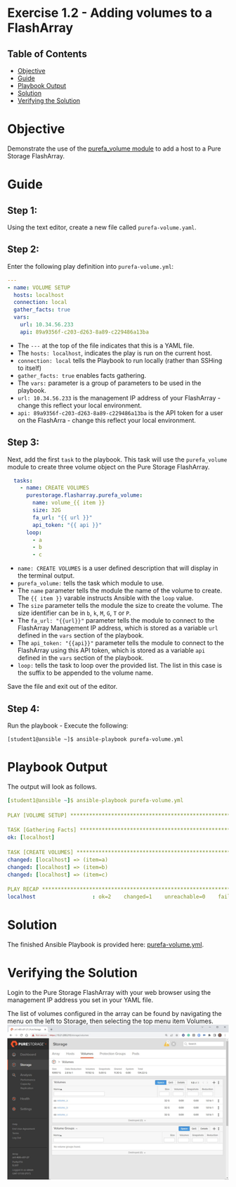 # Exercise 1.2 - Adding volumes to a FlashArray

## Table of Contents

- [Objective](#objective)
- [Guide](#guide)
- [Playbook Output](#playbook-outbook)
- [Solution](#solution)
- [Verifying the Solution](#verifying-the-solution)

# Objective

Demonstrate the use of the [purefa_volume module](https://docs.ansible.com/ansible/latest/collections/purestorage/flasharray/purefa_volume_module.html) to add a host to a Pure Storage FlashArray.

# Guide

## Step 1:

Using the text editor, create a new file called `purefa-volume.yaml`.

## Step 2:

Enter the following play definition into `purefa-volume.yml`:

``` yaml
---
- name: VOLUME SETUP
  hosts: localhost
  connection: local
  gather_facts: true
  vars:
    url: 10.34.56.233
    api: 89a9356f-c203-d263-8a89-c229486a13ba
```

- The `---` at the top of the file indicates that this is a YAML file.
- The `hosts: localhost`, indicates the play is run on the current host.
- `connection: local` tells the Playbook to run locally (rather than SSHing to itself)
- `gather_facts: true` enables facts gathering.  
- The `vars:` parameter is a group of parameters to be used in the playbook.
- `url: 10.34.56.233` is the management IP address of your FlashArray - change this reflect your local environment.
- `api: 89a9356f-c203-d263-8a89-c229486a13ba` is the API token for a user on the FlashArra - change this reflect your local environment.

## Step 3:

Next, add the first `task` to the playbook. This task will use the `purefa_volume` module to create three volume object on the Pure Storage FlashArray.

``` yaml
  tasks:
    - name: CREATE VOLUMES
      purestorage.flasharray.purefa_volume:
        name: volume_{{ item }}
        size: 32G
        fa_url: "{{ url }}"
        api_token: "{{ api }}"
      loop:
        - a
        - b
        - c
```

- `name: CREATE VOLUMES` is a user defined description that will display in the terminal output.
- `purefa_volume:` tells the task which module to use.
- The `name` parameter tells the module the name of the volume to create. The `{{ item }}` varable instructs Ansible with the `loop` value.
- The `size` parameter tells the module the size to create the volume. The size identifier can be in `b`, `k`, `M`, `G`, `T` or `P`.
- The `fa_url: "{{url}}"` parameter tells the module to connect to the FlashArray Management IP address, which is stored as a variable `url` defined in the `vars` section of the playbook.
- The `api_token: "{{api}}"` parameter tells the module to connect to the FlashArray using this API token, which is stored as a variable `api` defined in the `vars` section of the playbook.
- `loop:` tells the task to loop over the provided list.  The list in this case is the suffix to be appended to the volume name.

Save the file and exit out of the editor.

## Step 4:

Run the playbook - Execute the following:

```
[student1@ansible ~]$ ansible-playbook purefa-volume.yml
```

# Playbook Output

The output will look as follows.

```yaml
[student1@ansible ~]$ ansible-playbook purefa-volume.yml

PLAY [VOLUME SETUP] *****************************************************************************************************

TASK [Gathering Facts] **************************************************************************************************
ok: [localhost]

TASK [CREATE VOLUMES] ***************************************************************************************************
changed: [localhost] => (item=a)
changed: [localhost] => (item=b)
changed: [localhost] => (item=c)

PLAY RECAP **************************************************************************************************************
localhost                  : ok=2    changed=1    unreachable=0    failed=0    skipped=0    rescued=0    ignored=0
```

# Solution

The finished Ansible Playbook is provided here: [purefa-volume.yml](https://github.com/PureStorage-OpenConnect/ansible-workshop/blob/main/1.2-add-volumes/purefa-volume.yaml).

# Verifying the Solution

Login to the Pure Storage FlashArray with your web browser using the management IP address you set in your YAML file.

The list of volumes configured in the array can be found by navigating the menu on the left to Storage, then selecting the top menu item Volumes.![volumes](volumes.png)
